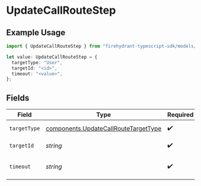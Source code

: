 # UpdateCallRouteStep

## Example Usage

```typescript
import { UpdateCallRouteStep } from "firehydrant-typescript-sdk/models/components";

let value: UpdateCallRouteStep = {
  targetType: "User",
  targetId: "<id>",
  timeout: "<value>",
};
```

## Fields

| Field                                                                                        | Type                                                                                         | Required                                                                                     | Description                                                                                  |
| -------------------------------------------------------------------------------------------- | -------------------------------------------------------------------------------------------- | -------------------------------------------------------------------------------------------- | -------------------------------------------------------------------------------------------- |
| `targetType`                                                                                 | [components.UpdateCallRouteTargetType](../../models/components/updatecallroutetargettype.md) | :heavy_check_mark:                                                                           | Type of target                                                                               |
| `targetId`                                                                                   | *string*                                                                                     | :heavy_check_mark:                                                                           | ID of the target                                                                             |
| `timeout`                                                                                    | *string*                                                                                     | :heavy_check_mark:                                                                           | Timeout in seconds for the step                                                              |